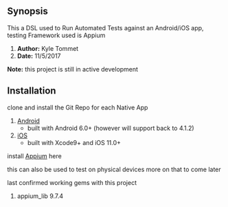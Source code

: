 ## Synopsis
This a DSL used to Run Automated Tests against an Android/iOS app, testing Framework used is Appium
1. **Author:** Kyle Tommet
2. **Date:** 11/5/2017

**Note:** this project is still in active development
## Installation
clone and install the Git Repo for each Native App
1. [Android](https://github.com/ktommet12/MHEF-Conference) 
    - built with Android 6.0+ (however will support back to 4.1.2)
2. [iOS](https://github.com/ktommet12/MHEF-Conference-iOS)
    - built with Xcode9+ and iOS 11.0+

install [Appium](http://appium.io/slate/en/tutorial/android.html?ruby#native-android-automation) here

this can also be used to test on physical devices more on that to come later

last confirmed working gems with this project
1. appium_lib 9.7.4